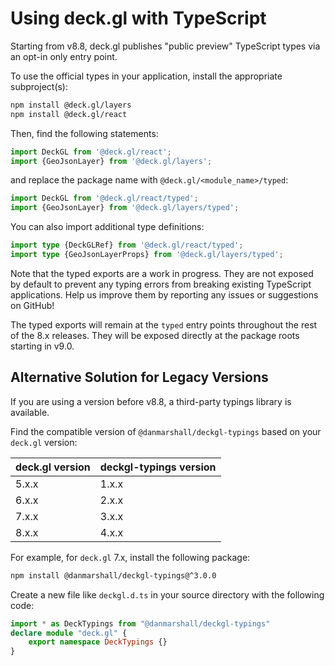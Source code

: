 # Using deck.gl with TypeScript

Starting from v8.8, deck.gl publishes "public preview" TypeScript types via an opt-in only entry point.

To use the official types in your application, install the appropriate subproject(s):

```bash
npm install @deck.gl/layers
npm install @deck.gl/react
```

Then, find the following statements:

```js
import DeckGL from '@deck.gl/react';
import {GeoJsonLayer} from '@deck.gl/layers';
```

and replace the package name with `@deck.gl/<module_name>/typed`:

```typescript
import DeckGL from '@deck.gl/react/typed';
import {GeoJsonLayer} from '@deck.gl/layers/typed';
```

You can also import additional type definitions:

```typescript
import type {DeckGLRef} from '@deck.gl/react/typed';
import type {GeoJsonLayerProps} from '@deck.gl/layers/typed';
```

Note that the typed exports are a work in progress. They are not exposed by default to prevent any typing errors from breaking existing TypeScript applications. Help us improve them by reporting any issues or suggestions on GitHub!

The typed exports will remain at the `typed` entry points throughout the rest of the 8.x releases. They will be exposed directly at the package roots starting in v9.0.


## Alternative Solution for Legacy Versions

If you are using a version before v8.8, a third-party typings library is available.

Find the compatible version of `@danmarshall/deckgl-typings` based on your `deck.gl` version:

| deck.gl version | deckgl-typings version |
| --------------- | ---------------------- |
| 5.x.x           | 1.x.x                  |
| 6.x.x           | 2.x.x                  |
| 7.x.x           | 3.x.x                  |
| 8.x.x           | 4.x.x                  |

For example, for `deck.gl` 7.x, install the following package:

```bash
npm install @danmarshall/deckgl-typings@^3.0.0
```

Create a new file like `deckgl.d.ts` in your source directory with the following code:

```typescript
import * as DeckTypings from "@danmarshall/deckgl-typings"
declare module "deck.gl" {
    export namespace DeckTypings {}
}
```
